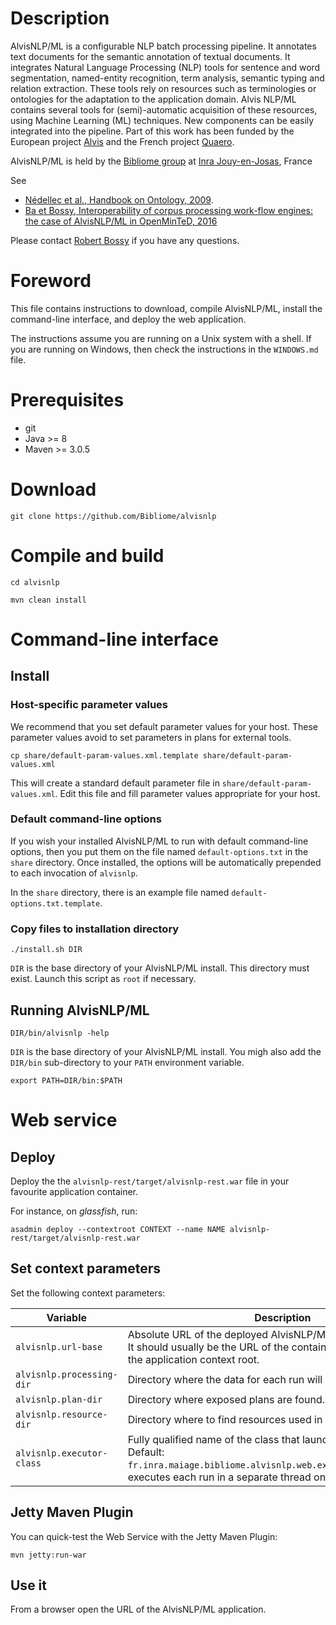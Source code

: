 # Description

AlvisNLP/ML is a configurable NLP batch processing pipeline. It annotates text documents for the semantic annotation of textual documents. It integrates Natural Language Processing (NLP) tools for sentence and word segmentation, named-entity recognition, term analysis, semantic typing and relation extraction. These tools rely on resources such as terminologies or ontologies for the adaptation to the application domain. Alvis NLP/ML contains several tools for (semi)-automatic acquisition of these resources, using Machine Learning (ML) techniques. New components can be easily integrated into the pipeline. Part of this work has been funded by the European project [Alvis](http://cordis.europa.eu/ist/kct/alvis_synopsis.htm) and the French project [Quaero](http://www.quaero.org/module_technologique/alvisae-alvis-annotation-editor/).


AlvisNLP/ML is held by the [Bibliome group](http://maiage.jouy.inra.fr/?q=fr/bibliome/) at [Inra Jouy-en-Josas](http://www.jouy.inra.fr/en), France

See
- [Nédellec et al., Handbook on Ontology, 2009](http://www.springer.com/us/book/9783540709992).
- [Ba et Bossy, Interoperability of corpus processing work-flow engines: the case of AlvisNLP/ML in OpenMinTeD, 2016](http://interop2016.github.io//pdf/INTEROP-4.pdf)
 
      
Please contact [Robert Bossy](mailto:robert.bossy@inra.fr) if you have any questions.

# Foreword

This file contains instructions to download, compile AlvisNLP/ML, install the command-line interface, and deploy the web application.

The instructions assume you are running on a Unix system with a shell.
If you are running on Windows, then check the instructions in the `WINDOWS.md` file.

# Prerequisites

* git
* Java >= 8
* Maven >= 3.0.5

# Download

`git clone https://github.com/Bibliome/alvisnlp`

# Compile and build

`cd alvisnlp`

`mvn clean install`

# Command-line interface

## Install

### Host-specific parameter values

We recommend that you set default parameter values for your host.
These parameter values avoid to set parameters in plans for external tools.

`cp share/default-param-values.xml.template share/default-param-values.xml`

This will create a standard default parameter file in `share/default-param-values.xml`.
Edit this file and fill parameter values appropriate for your host.

### Default command-line options

If you wish your installed AlvisNLP/ML to run with default command-line options, then you put them on the file named `default-options.txt` in the `share` directory.
Once installed, the options will be automatically prepended to each invocation of `alvisnlp`.

In the `share` directory, there is an example file named `default-options.txt.template`.

### Copy files to installation directory

`./install.sh DIR`

`DIR` is the base directory of your AlvisNLP/ML install.
This directory must exist.
Launch this script as `root` if necessary.

## Running AlvisNLP/ML

`DIR/bin/alvisnlp -help`

`DIR` is the base directory of your AlvisNLP/ML install. You migh also add the `DIR/bin` sub-directory to your `PATH` environment variable.

`export PATH=DIR/bin:$PATH`

# Web service

## Deploy

Deploy the the `alvisnlp-rest/target/alvisnlp-rest.war` file in your favourite application container.

For instance, on *glassfish*, run:

`asadmin deploy --contextroot CONTEXT --name NAME alvisnlp-rest/target/alvisnlp-rest.war`

## Set context parameters

Set the following context parameters:

| Variable | Description |
| --- | --- |
| `alvisnlp.url-base` | Absolute URL of the deployed AlvisNLP/ML application. <br> It should usually be the URL of the container cocatenated with the application context root. |
| `alvisnlp.processing-dir` | Directory where the data for each run will be stored. |
| `alvisnlp.plan-dir` | Directory where exposed plans are found. |
| `alvisnlp.resource-dir` | Directory where to find resources used in plans. |
| `alvisnlp.executor-class` | Fully qualified name of the class that launches runs. <br> Default: `fr.inra.maiage.bibliome.alvisnlp.web.executor.ThreadExecutor`, executes each run in a separate thread on the same server. |

## Jetty Maven Plugin

You can quick-test the Web Service with the Jetty Maven Plugin:

`mvn jetty:run-war`

## Use it

From a browser open the URL of the AlvisNLP/ML application.
